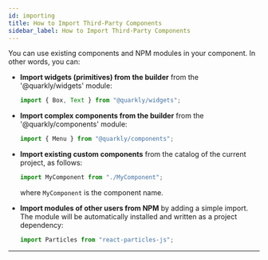 ```yaml
---
id: importing
title: How to Import Third-Party Components
sidebar_label: How to Import Third-Party Components
---
```


You can use existing components and NPM modules in your component. In other words, you can:

- **Import widgets (primitives) from the builder** from the '@quarkly/widgets' module:

  ```js
  import { Box, Text } from "@quarkly/widgets";
  ```

- **Import complex components from the builder** from the '@quarkly/components' module:

  ```js
  import { Menu } from "@quarkly/components";
  ```

- **Import existing custom components** from the catalog of the current project, as follows:

  ```js
  import MyComponent from "./MyComponent";
  ```

  where `MyComponent` is the component name.

- **Import modules of other users from NPM** by adding a simple import. The module will be automatically installed and written as a project dependency:
  ```js
  import Particles from "react-particles-js";
  ```

---
